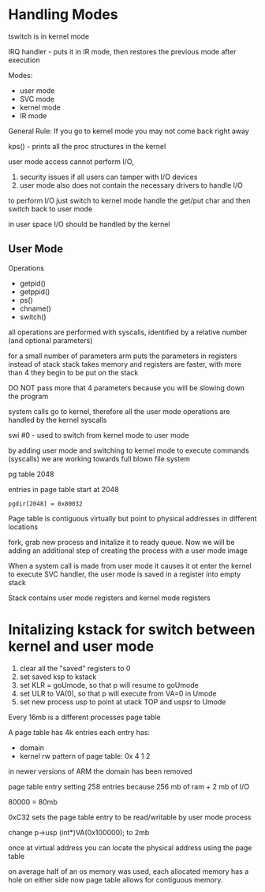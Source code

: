 # Handling Modes

tswitch is in kernel mode

IRQ handler - puts it in IR mode, then restores the previous mode after execution


Modes:
* user mode
* SVC mode
* kernel mode
* IR mode


General Rule: If you go to kernel mode you may not come back right away

kps() - prints all the proc structures in the kernel

user mode access cannot perform I/O, 
1. security issues if all users can tamper with I/O devices
2. user mode also does not contain the necessary drivers to handle I/O

to perform I/O just switch to kernel mode handle the get/put char and then switch back to user mode

in user space I/O should be handled by the kernel

## User Mode
Operations
* getpid()
* getppid()
* ps()
* chname()
* switch()

all operations are performed with syscalls, identified by a relative number (and optional parameters)

for a small number of parameters arm puts the parameters in registers instead of stack
stack takes memory and registers are faster, with more than 4 they begin to be put on the stack

DO NOT pass more that 4 parameters because you will be slowing down the program

system calls go to kernel, therefore all the user mode operations are handled by the kernel syscalls


swi #0 - used to switch from kernel mode to user mode

by adding user mode and switching to kernel mode to execute commands (syscalls) we are working towards full blown file system

pg table 2048 

entries in page table start at 2048
```
pgdir[2048] = 0x80032
```

Page table is contiguous virtually but point to physical addresses in different locations

fork, grab new process and initalize it to ready queue. Now we will be adding an additional step of creating the process with a user mode image

When a system call is made from user mode it causes it ot enter the kernel to execute SVC handler, the user mode is saved in a register into empty stack

Stack contains user mode registers and kernel mode registers

# Initalizing kstack for switch between kernel and user mode
1. clear all the "saved" registers to 0
2. set saved ksp to kstack
3. set KLR = goUmode, so that p will resume to goUmode
4. set ULR to VA(0), so that p will execute from VA=0 in Umode
5. set new process usp to point at utack TOP and uspsr to Umode

Every 16mb is a different processes page table

A page table has 4k entries each entry has:
- domain
- kernel rw
pattern of page table: 0x 4 1 2

in newer versions of ARM the domain has been removed

page table entry setting 258 entries because
256 mb of ram + 2 mb of I/O

80000 = 80mb

0xC32 sets the page table entry to be read/writable by user mode process

change p->usp (int*)VA(0x100000); to 2mb

once at virtual address you can locate the physical address using the page table 

on average half of an os memory was used, each allocated memory has a hole on either side now page table allows for contiguous memory.